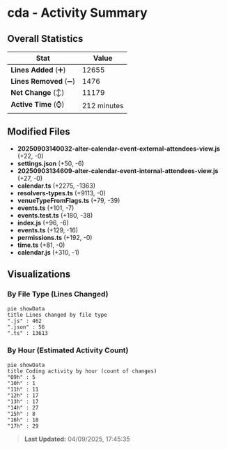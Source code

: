 # cda - Activity Summary 

## Overall Statistics

| Stat                   | Value                                                             |
| ---------------------- | ----------------------------------------------------------------- |
| **Lines Added** (➕)   | 12655                                          |
| **Lines Removed** (➖) | 1476                                        |
| **Net Change** (↕)    | 11179                |
| **Active Time** (⌚)   | 212 minutes |


## Modified Files
- **20250903140032-alter-calendar-event-external-attendees-view.js** (+22, -0)
- **settings.json** (+50, -6)
- **20250903134609-alter-calendar-event-internal-attendees-view.js** (+27, -0)
- **calendar.ts** (+2275, -1363)
- **resolvers-types.ts** (+9113, -0)
- **venueTypeFromFlags.ts** (+79, -39)
- **events.ts** (+101, -7)
- **events.test.ts** (+180, -38)
- **index.js** (+96, -6)
- **events.ts** (+129, -16)
- **permissions.ts** (+192, -0)
- **time.ts** (+81, -0)
- **calendar.js** (+310, -1)

## Visualizations

### By File Type (Lines Changed)

```mermaid
pie showData
title Lines changed by file type
".js" : 462
".json" : 56
".ts" : 13613
```

### By Hour (Estimated Activity Count)

```mermaid
pie showData
title Coding activity by hour (count of changes)
"09h" : 5
"10h" : 1
"11h" : 11
"12h" : 17
"13h" : 17
"14h" : 27
"15h" : 8
"16h" : 18
"17h" : 29
```


> **Last Updated:** 04/09/2025, 17:45:35